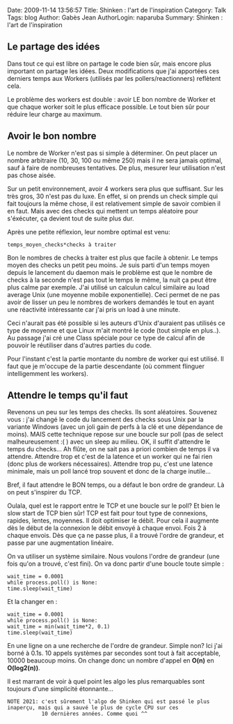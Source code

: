 Date: 2009-11-14 13:56:57
Title: Shinken : l'art de l'inspiration
Category: Talk
Tags: blog
Author: Gabès Jean
AuthorLogin: naparuba
Summary: Shinken : l'art de l'inspiration


<!-- relu -->

## Le partage des idées
Dans tout ce qui est libre on partage le code bien sûr, mais encore plus important on partage les idées. Deux modifications que j'ai apportées ces derniers temps aux Workers (utilisés par les pollers/reactionners) reflètent cela.

Le problème des workers est double : avoir LE bon nombre de Worker et que chaque worker soit le plus efficace possible. Le tout bien sûr pour réduire leur charge au maximum.

## Avoir le bon nombre
Le nombre de Worker n'est pas si simple à déterminer. On peut placer un nombre arbitraire (10, 30, 100 ou même 250) mais il ne sera jamais optimal, sauf à faire de nombreuses tentatives. De plus, mesurer leur utilisation n'est pas chose aisée.

Sur un petit environnement, avoir 4 workers sera plus que suffisant. Sur les très gros, 30 n'est pas du luxe. En effet, si on prends un check simple qui fait toujours la même chose, il est relativement simple de savoir combien il en faut. Mais avec des checks qui mettent un temps aléatoire pour s'éxécuter, ça devient tout de suite plus dur.

Après une petite réflexion, leur nombre optimal est venu:

    temps_moyen_checks*checks à traiter

Bon le nombres de checks à traiter est plus que facile à obtenir. Le temps moyen des checks un petit peu moins. Je suis parti d'un temps moyen depuis le lancement du daemon mais le problème est que le nombre de checks à la seconde n'est pas tout le temps le même, la nuit ça peut être plus calme par exemple. J'ai utilisé un calculun calcul similaire au load average Unix (une moyenne mobile exponentielle). Ceci permet de ne pas avoir de lisser un peu le nombres de workers demandés le tout en ayant une réactivité intéressante car j'ai pris un load à une minute.

Ceci n'aurait pas été possible si les auteurs d'Unix d'auraient pas utilisés ce type de moyenne et que Linux m'ait montré le code (tout simple en plus..). Au passage j'ai cré une Class spéciale pour ce type de calcul afin de pouvoir le réutiliser dans d'autres parties du code.

Pour l'instant c'est la partie montante du nombre de worker qui est utilisé. Il faut que je m'occupe de la partie descendante (où comment flinguer intelligemment les workers).

## Attendre le temps qu'il faut
Revenons un peu sur les temps des checks. Ils sont aléatoires. Souvenez vous : j'ai changé le code du lancement des checks sous Unix par la variante Windows (avec un joli gain de perfs à la clé et une dépendance de moins). MAIS cette technique repose sur une boucle sur poll (pas de select malheureusement :( ) avec un sleep au milieu. OK, il suffit d'attendre le temps du checks... Ah flûte, on ne sait pas a priori combien de temps il va attendre. Attendre trop et c'est de la latence et un worker qui ne fai rien (donc plus de workers nécessaires). Attendre trop pu, c'est une latence minimale, mais un poll lancé trop souvent et donc de la charge inutile...

Bref, il faut attendre le BON temps, ou a défaut le bon ordre de grandeur. Là on peut s'inspirer du TCP.

Oulala, quel est le rapport entre le TCP et une boucle sur le poll? Et bien le slow start de TCP bien sûr! TCP est fait pour tout type de connexions, rapides, lentes, moyennes. Il doit optimiser le débit. Pour cela il augmente dès le début de la connexion le débit envoyé à chaque envoi. Fois 2 à chaque envois. Dès que ça ne passe plus, il a trouvé l'ordre de grandeur, et passe par une augmentation linéaire.

On va utiliser un système similaire. Nous voulons l'ordre de grandeur (une fois qu'on a trouvé, c'est fini). On va donc partir d'une boucle toute simple :

    wait_time = 0.0001
    while process.poll() is None:
    time.sleep(wait_time)

Et la changer en :

    wait_time = 0.0001
    while process.poll() is None:
    wait_time = min(wait_time*2, 0.1)
    time.sleep(wait_time)

En une ligne on a une recherche de l'ordre de grandeur. Simple non? Ici j'ai borné à 0.1s. 10 appels systèmes par secondes sont tout à fait acceptable, 10000 beaucoup moins. On change donc un nombre d'appel en **O(n)** en **O(log2(n))**.

Il est marrant de voir à quel point les algo les plus remarquables sont toujours d'une simplicité étonnante...

    NOTE 2021: c'est sûrement l'algo de Shinken qui est passé le plus inaperçu, mais qui a sauvé le plus de cycle CPU sur ces
               10 dernières années. Comme quoi ^^